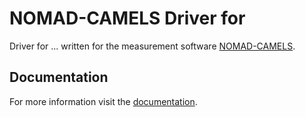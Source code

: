 # NOMAD-CAMELS Driver for 

Driver for ... written for the measurement software [NOMAD-CAMELS](https://fau-lap.github.io/NOMAD-CAMELS/).


## Documentation

For more information visit the [documentation](https://fau-lap.github.io/NOMAD-CAMELS/doc/instruments/instruments.html).